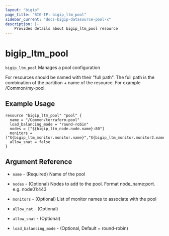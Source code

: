 ```yaml
---
layout: "bigip"
page_title: "BIG-IP: bigip_ltm_pool"
sidebar_current: "docs-bigip-datasource-pool-x"
description: |-
    Provides details about bigip_ltm_pool resource
---
```


# bigip\_ltm\_pool

`bigip_ltm_pool` Manages a pool configuration

For resources should be named with their "full path". The full path is the combination of the partition + name of the resource. For example /Common/my-pool.


## Example Usage


```hcl
resource "bigip_ltm_pool" "pool" {
  name = "/Common/terraform-pool"
  load_balancing_mode = "round-robin"
  nodes = ["${bigip_ltm_node.node.name}:80"]
  monitors = ["${bigip_ltm_monitor.monitor.name}","${bigip_ltm_monitor.monitor2.name}"]
  allow_snat = false
}

```      

## Argument Reference

* `name` - (Required) Name of the pool

* `nodes` - (Optional) Nodes to add to the pool. Format node_name:port. e.g. node01:443

* `monitors` - (Optional) List of monitor names to associate with the pool

* `allow_nat` - (Optional)

* `allow_snat` - (Optional)

* `load_balancing_mode` - (Optional, Default = round-robin)
